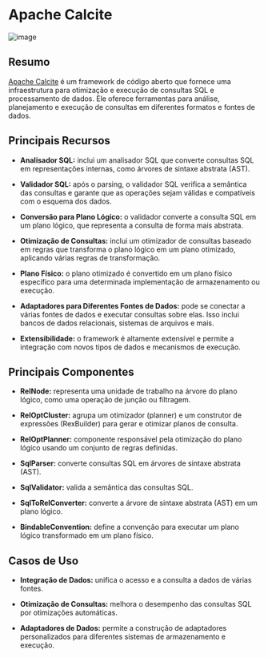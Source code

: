 # Apache Calcite
![image](https://upload.wikimedia.org/wikipedia/commons/thumb/0/0c/Apache_Calcite_Logo.svg/1280px-Apache_Calcite_Logo.svg.png)
## Resumo
[Apache Calcite](https://calcite.apache.org/docs/) é um framework de código aberto que fornece uma infraestrutura para
otimização e execução de consultas SQL e processamento de dados. Ele oferece ferramentas para análise, planejamento e
execução de consultas em diferentes formatos e fontes de dados.

## Principais Recursos

- **Analisador SQL:** inclui um analisador SQL que converte consultas SQL em representações internas, como árvores de
sintaxe abstrata (AST).

- **Validador SQL:** após o parsing, o validador SQL verifica a semântica das consultas e garante que as operações sejam
válidas e compatíveis com o esquema dos dados.

- **Conversão para Plano Lógico:** o validador converte a consulta SQL em um plano lógico, que representa a consulta de
forma mais abstrata.

- **Otimização de Consultas:** inclui um otimizador de consultas baseado em regras que transforma o plano lógico em um
plano otimizado, aplicando várias regras de transformação.

- **Plano Físico:** o plano otimizado é convertido em um plano físico específico para uma determinada implementação de
armazenamento ou execução.

- **Adaptadores para Diferentes Fontes de Dados:** pode se conectar a várias fontes de dados e executar consultas sobre
elas. Isso inclui bancos de dados relacionais, sistemas de arquivos e mais.

- **Extensibilidade:** o framework é altamente extensível e permite a integração com novos tipos de dados e mecanismos
de execução.

## Principais Componentes

- **RelNode:** representa uma unidade de trabalho na árvore do plano lógico, como uma operação de junção ou filtragem.

- **RelOptCluster:** agrupa um otimizador (planner) e um construtor de expressões (RexBuilder) para gerar e otimizar
planos de consulta.

- **RelOptPlanner:** componente responsável pela otimização do plano lógico usando um conjunto de regras definidas.

- **SqlParser:** converte consultas SQL em árvores de sintaxe abstrata (AST).

- **SqlValidator:** valida a semântica das consultas SQL.

- **SqlToRelConverter:** converte a árvore de sintaxe abstrata (AST) em um plano lógico.

- **BindableConvention:** define a convenção para executar um plano lógico transformado em um plano físico.

## Casos de Uso

- **Integração de Dados:** unifica o acesso e a consulta a dados de várias fontes.

- **Otimização de Consultas:** melhora o desempenho das consultas SQL por otimizações automáticas.

- **Adaptadores de Dados:** permite a construção de adaptadores personalizados para diferentes sistemas de armazenamento
e execução.